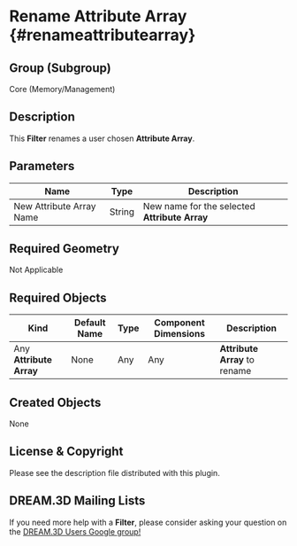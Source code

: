 Rename Attribute Array {#renameattributearray}
=============

## Group (Subgroup) ##
Core (Memory/Management)

## Description ##
This **Filter** renames a user chosen **Attribute Array**.

## Parameters ##
| Name | Type | Description |
|------|------| ----------- |
| New Attribute Array Name | String | New name for the selected **Attribute Array** |

## Required Geometry ##
Not Applicable

## Required Objects ##
| Kind | Default Name | Type | Component Dimensions | Description |
|------|--------------|-------------|---------|-----|
| Any **Attribute Array** | None | Any | Any | **Attribute Array** to rename |


## Created Objects ##
None

## License & Copyright ##

Please see the description file distributed with this plugin.

## DREAM.3D Mailing Lists ##

If you need more help with a **Filter**, please consider asking your question on the [DREAM.3D Users Google group!](https://groups.google.com/forum/?hl=en#!forum/dream3d-users)


